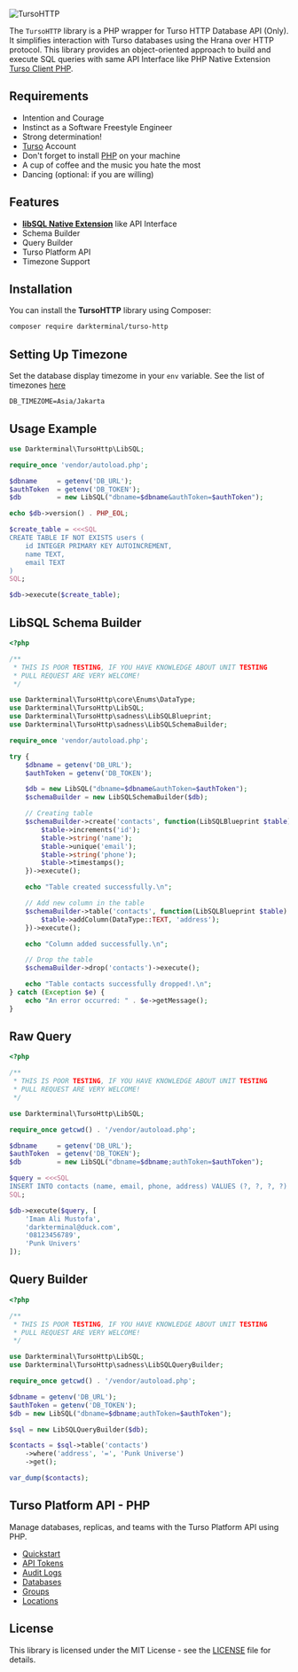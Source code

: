 ![TursoHTTP](https://i.imgur.com/URmAyKX.png)

The `TursoHTTP` library is a PHP wrapper for Turso HTTP Database API (Only). It simplifies interaction with Turso databases using the Hrana over HTTP protocol. This library provides an object-oriented approach to build and execute SQL queries with same API Interface like PHP Native Extension [Turso Client PHP](https://github.com/tursodatabase/turso-client-php).

## Requirements
- Intention and Courage
- Instinct as a Software Freestyle Engineer
- Strong determination!
- [Turso](https://turso.tech/) Account
- Don't forget to install [PHP](https://php.net) on your machine
- A cup of coffee and the music you hate the most
- Dancing (optional: if you are willing)

## Features
- **[libSQL Native Extension](https://github.com/tursodatabase/turso-client-php)** like API Interface
- Schema Builder
- Query Builder
- Turso Platform API
- Timezone Support

## Installation

You can install the **TursoHTTP** library using Composer:

```bash
composer require darkterminal/turso-http
```

## Setting Up Timezone

Set the database display timezome in your `env` variable. See the list of timezones [here](https://www.php.net/manual/en/timezones.php)

```env
DB_TIMEZOME=Asia/Jakarta
```

## Usage Example

```php
use Darkterminal\TursoHttp\LibSQL;

require_once 'vendor/autoload.php';

$dbname     = getenv('DB_URL');
$authToken  = getenv('DB_TOKEN');
$db         = new LibSQL("dbname=$dbname&authToken=$authToken");

echo $db->version() . PHP_EOL;

$create_table = <<<SQL
CREATE TABLE IF NOT EXISTS users (
    id INTEGER PRIMARY KEY AUTOINCREMENT, 
    name TEXT, 
    email TEXT
)
SQL;

$db->execute($create_table);
```

## LibSQL Schema Builder

```php
<?php

/**
 * THIS IS POOR TESTING, IF YOU HAVE KNOWLEDGE ABOUT UNIT TESTING
 * PULL REQUEST ARE VERY WELCOME!
 */

use Darkterminal\TursoHttp\core\Enums\DataType;
use Darkterminal\TursoHttp\LibSQL;
use Darkterminal\TursoHttp\sadness\LibSQLBlueprint;
use Darkterminal\TursoHttp\sadness\LibSQLSchemaBuilder;

require_once 'vendor/autoload.php';

try {
    $dbname = getenv('DB_URL');
    $authToken = getenv('DB_TOKEN');

    $db = new LibSQL("dbname=$dbname&authToken=$authToken");
    $schemaBuilder = new LibSQLSchemaBuilder($db);

    // Creating table
    $schemaBuilder->create('contacts', function(LibSQLBlueprint $table) {
        $table->increments('id');
        $table->string('name');
        $table->unique('email');
        $table->string('phone');
        $table->timestamps();
    })->execute();

    echo "Table created successfully.\n";

    // Add new column in the table
    $schemaBuilder->table('contacts', function(LibSQLBlueprint $table) {
        $table->addColumn(DataType::TEXT, 'address');
    })->execute();

    echo "Column added successfully.\n";

    // Drop the table
    $schemaBuilder->drop('contacts')->execute();

    echo "Table contacts successfully dropped!.\n";
} catch (Exception $e) {
    echo "An error occurred: " . $e->getMessage();
}
```

## Raw Query

```php
<?php

/**
 * THIS IS POOR TESTING, IF YOU HAVE KNOWLEDGE ABOUT UNIT TESTING
 * PULL REQUEST ARE VERY WELCOME!
 */

use Darkterminal\TursoHttp\LibSQL;

require_once getcwd() . '/vendor/autoload.php';

$dbname     = getenv('DB_URL');
$authToken  = getenv('DB_TOKEN');
$db         = new LibSQL("dbname=$dbname;authToken=$authToken");

$query = <<<SQL
INSERT INTO contacts (name, email, phone, address) VALUES (?, ?, ?, ?)
SQL;

$db->execute($query, [
    'Imam Ali Mustofa',
    'darkterminal@duck.com',
    '08123456789',
    'Punk Univers'
]);
```

## Query Builder

```php
<?php

/**
 * THIS IS POOR TESTING, IF YOU HAVE KNOWLEDGE ABOUT UNIT TESTING
 * PULL REQUEST ARE VERY WELCOME!
 */

use Darkterminal\TursoHttp\LibSQL;
use Darkterminal\TursoHttp\sadness\LibSQLQueryBuilder;

require_once getcwd() . '/vendor/autoload.php';

$dbname = getenv('DB_URL');
$authToken = getenv('DB_TOKEN');
$db = new LibSQL("dbname=$dbname;authToken=$authToken");

$sql = new LibSQLQueryBuilder($db);

$contacts = $sql->table('contacts')
    ->where('address', '=', 'Punk Universe')
    ->get();

var_dump($contacts);
```

## Turso Platform API - PHP

Manage databases, replicas, and teams with the Turso Platform API using PHP.

- [Quickstart](docs/PlatformAPI/README.md)
- [API Tokens](docs/PlatformAPI/APITokens.md)
- [Audit Logs](docs/PlatformAPI/AuditLogs.md)
- [Databases](docs/PlatformAPI/Databases.md)
- [Groups](docs/PlatformAPI/Groups.md)
- [Locations](docs/PlatformAPI/Locations.md)

## License

This library is licensed under the MIT License - see the [LICENSE](https://github.com/darkterminal/turso-http/blob/main/LICENSE) file for details.
